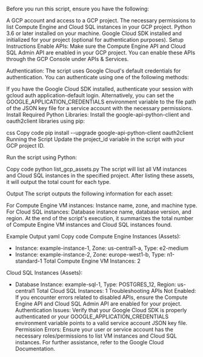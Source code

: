 Before you run this script, ensure you have the following:

A GCP account and access to a GCP project.
The necessary permissions to list Compute Engine and Cloud SQL instances in your GCP project.
Python 3.6 or later installed on your machine.
Google Cloud SDK installed and initialized for your project (optional for authentication purposes).
Setup Instructions
Enable APIs: Make sure the Compute Engine API and Cloud SQL Admin API are enabled in your GCP project. You can enable these APIs through the GCP Console under APIs & Services.

Authentication: The script uses Google Cloud's default credentials for authentication. You can authenticate using one of the following methods:

If you have the Google Cloud SDK installed, authenticate your session with gcloud auth application-default login.
Alternatively, you can set the GOOGLE_APPLICATION_CREDENTIALS environment variable to the file path of the JSON key file for a service account with the necessary permissions.
Install Required Python Libraries: Install the google-api-python-client and oauth2client libraries using pip:

css
Copy code
pip install --upgrade google-api-python-client oauth2client
Running the Script
Update the project_id variable in the script with your GCP project ID.

Run the script using Python:

Copy code
python list_gcp_assets.py
The script will list all VM instances and Cloud SQL instances in the specified project. After listing these assets, it will output the total count for each type.

Output
The script outputs the following information for each asset:

For Compute Engine VM instances: Instance name, zone, and machine type.
For Cloud SQL instances: Database instance name, database version, and region.
At the end of the script's execution, it summarizes the total number of Compute Engine VM instances and Cloud SQL instances found.

Example Output
yaml
Copy code
Compute Engine Instances (Assets):
- Instance: example-instance-1, Zone: us-central1-a, Type: e2-medium
- Instance: example-instance-2, Zone: europe-west1-b, Type: n1-standard-1
Total Compute Engine VM Instances: 2

Cloud SQL Instances (Assets):
- Database Instance: example-sql-1, Type: POSTGRES_12, Region: us-central1
Total Cloud SQL Instances: 1
Troubleshooting
APIs Not Enabled: If you encounter errors related to disabled APIs, ensure the Compute Engine API and Cloud SQL Admin API are enabled for your project.
Authentication Issues: Verify that your Google Cloud SDK is properly authenticated or your GOOGLE_APPLICATION_CREDENTIALS environment variable points to a valid service account JSON key file.
Permission Errors: Ensure your user or service account has the necessary roles/permissions to list VM instances and Cloud SQL instances.
For further assistance, refer to the Google Cloud Documentation.

